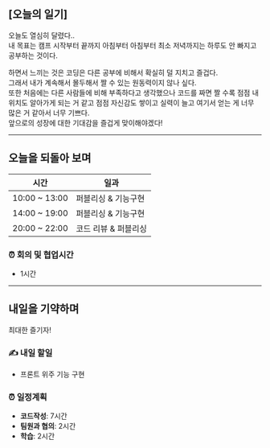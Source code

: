 ## [오늘의 일기]
오늘도 열심히 달렸다..  
내 목표는 캠프 시작부터 끝까지 아침부터 아침부터 최소 저녁까지는 하루도 안 빠지고 공부하는 것이다.

하면서 느끼는 것은 코딩은 다른 공부에 비해서 확실히 덜 지치고 즐겁다.  
그래서 내가 계속해서 몰두해서 짤 수 있는 원동력이지 않나 싶다.  
또한 처음에는 다른 사람들에 비해 부족하다고 생각했으나 코드를 짜면 짤 수록 점점 내 위치도 알아가게 되는 거 같고 점점 자신감도 쌓이고 실력이 늘고 여기서 얻는 게 너무 많은 거 같아서 너무 기쁘다.  
앞으로의 성장에 대한 기대감을 즐겁게 맞이해야겠다!

---

## 오늘을 되돌아 보며

| 시간 | 일과 |
| --- | --- |
| 10:00 ~ 13:00 | 퍼블리싱 & 기능구현  |
| 14:00 ~ 19:00 | 퍼블리싱 & 기능구현  |
| 20:00 ~ 22:00 | 코드 리뷰 & 퍼블리싱 |


### ⏰ 회의 및 협업시간

- 1시간


---

## 내일을 기약하며

최대한 즐기자!

### ✍️ 내일 할일

- 프론트 위주 기능 구현

### ⏰ 일정계획

- **코드작성**: 7시간
- **팀원과 협의**: 2시간
- **학습**: 2시간